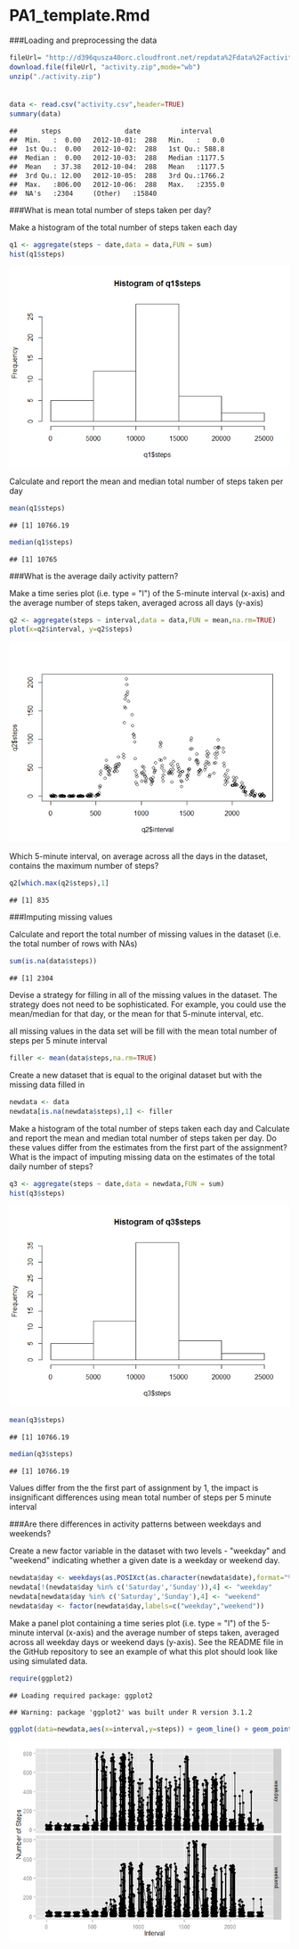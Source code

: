 # PA1_template.Rmd

###Loading and preprocessing the data



```r
fileUrl= "http://d396qusza40orc.cloudfront.net/repdata%2Fdata%2Factivity.zip"
download.file(fileUrl, "activity.zip",mode="wb")
unzip("./activity.zip")


data <- read.csv("activity.csv",header=TRUE)
summary(data)
```

```
##      steps                date          interval     
##  Min.   :  0.00   2012-10-01:  288   Min.   :   0.0  
##  1st Qu.:  0.00   2012-10-02:  288   1st Qu.: 588.8  
##  Median :  0.00   2012-10-03:  288   Median :1177.5  
##  Mean   : 37.38   2012-10-04:  288   Mean   :1177.5  
##  3rd Qu.: 12.00   2012-10-05:  288   3rd Qu.:1766.2  
##  Max.   :806.00   2012-10-06:  288   Max.   :2355.0  
##  NA's   :2304     (Other)   :15840
```

###What is mean total number of steps taken per day?

Make a histogram of the total number of steps taken each day

```r
q1 <- aggregate(steps ~ date,data = data,FUN = sum)
hist(q1$steps)
```

![](PA1_template_files/figure-html/unnamed-chunk-2-1.png) 

Calculate and report the mean and median total number of steps taken per day

```r
mean(q1$steps)
```

```
## [1] 10766.19
```

```r
median(q1$steps)
```

```
## [1] 10765
```

###What is the average daily activity pattern?

Make a time series plot (i.e. type = "l") of the 5-minute interval (x-axis) and the average number of steps taken, averaged across all days (y-axis)

```r
q2 <- aggregate(steps ~ interval,data = data,FUN = mean,na.rm=TRUE)
plot(x=q2$interval, y=q2$steps)
```

![](PA1_template_files/figure-html/unnamed-chunk-4-1.png) 


Which 5-minute interval, on average across all the days in the dataset, contains the maximum number of steps?


```r
q2[which.max(q2$steps),1]
```

```
## [1] 835
```

###Imputing missing values

Calculate and report the total number of missing values in the dataset (i.e. the total number of rows with NAs)


```r
sum(is.na(data$steps))
```

```
## [1] 2304
```

Devise a strategy for filling in all of the missing values in the dataset. The strategy does not need to be sophisticated. For example, you could use the mean/median for that day, or the mean for that 5-minute interval, etc.

all missing values in the data set will be fill with the mean total number of steps per 5 minute interval


```r
filler <- mean(data$steps,na.rm=TRUE)
```

Create a new dataset that is equal to the original dataset but with the missing data filled in


```r
newdata <- data
newdata[is.na(newdata$steps),1] <- filler
```

Make a histogram of the total number of steps taken each day and Calculate and report the mean and median total number of steps taken per day. Do these values differ from the estimates from the first part of the assignment? What is the impact of imputing missing data on the estimates of the total daily number of steps?


```r
q3 <- aggregate(steps ~ date,data = newdata,FUN = sum)
hist(q3$steps)
```

![](PA1_template_files/figure-html/unnamed-chunk-9-1.png) 

```r
mean(q3$steps)
```

```
## [1] 10766.19
```

```r
median(q3$steps)
```

```
## [1] 10766.19
```

Values differ from the the first part of assignment by 1, the impact is insignificant differences using mean total number of steps per 5 minute interval

###Are there differences in activity patterns between weekdays and weekends?

Create a new factor variable in the dataset with two levels - "weekday" and "weekend" indicating whether a given date is a weekday or weekend day.


```r
newdata$day <- weekdays(as.POSIXct(as.character(newdata$date),format="%Y-%m-%d"))
newdata[!(newdata$day %in% c('Saturday','Sunday')),4] <- "weekday"
newdata[newdata$day %in% c('Saturday','Sunday'),4] <- "weekend"
newdata$day <- factor(newdata$day,labels=c("weekday","weekend"))
```

Make a panel plot containing a time series plot (i.e. type = "l") of the 5-minute interval (x-axis) and the average number of steps taken, averaged across all weekday days or weekend days (y-axis). See the README file in the GitHub repository to see an example of what this plot should look like using simulated data.


```r
require(ggplot2)
```

```
## Loading required package: ggplot2
```

```
## Warning: package 'ggplot2' was built under R version 3.1.2
```

```r
ggplot(data=newdata,aes(x=interval,y=steps)) + geom_line() + geom_point()+ ylab("Number of Steps") +xlab("Interval")+ facet_grid(day ~ .)
```

![](PA1_template_files/figure-html/unnamed-chunk-11-1.png) 
